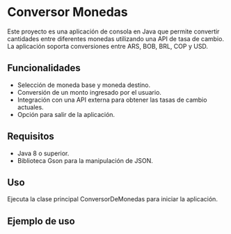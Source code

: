 # Conversor Monedas
Este proyecto es una aplicación de consola en Java que permite convertir cantidades entre diferentes monedas utilizando una API de tasa de cambio. La aplicación soporta conversiones entre ARS, BOB, BRL, COP y USD.

## Funcionalidades

- Selección de moneda base y moneda destino.
- Conversión de un monto ingresado por el usuario.
- Integración con una API externa para obtener las tasas de cambio actuales.
- Opción para salir de la aplicación.

## Requisitos

- Java 8 o superior.
- Biblioteca Gson para la manipulación de JSON.

## Uso
Ejecuta la clase principal ConversorDeMonedas para iniciar la aplicación.

## Ejemplo de uso


